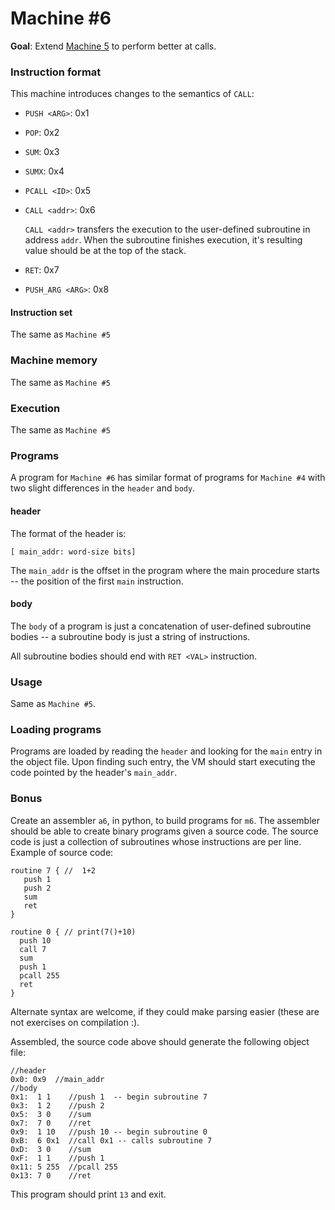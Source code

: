 # Machine #6

**Goal**: Extend [Machine 5](exercise_05.md) to perform better at calls.

### Instruction format

This machine introduces changes to the semantics of `CALL`:


- `PUSH <ARG>`: 0x1
- `POP`:  0x2
- `SUM`:  0x3
- `SUMX`: 0x4
- `PCALL <ID>`: 0x5
- `CALL <addr>`: 0x6

  `CALL <addr>` transfers the execution to the user-defined subroutine in address `addr`. When the subroutine finishes execution, it's resulting value should be at the top of the stack.

- `RET`: 0x7
- `PUSH_ARG <ARG>`: 0x8

#### Instruction set

The same as `Machine #5`

### Machine memory

The same as `Machine #5`

### Execution

The same as `Machine #5`

### Programs


A program for `Machine #6` has similar format of programs for `Machine #4`
with two slight differences in the `header` and `body`.

#### header

The format of the header is:

```
[ main_addr: word-size bits]
```

The `main_addr` is the offset in the program where the main procedure starts -- the position of the first `main` instruction.

#### body

The `body` of a program is just a concatenation of user-defined subroutine
bodies -- a subroutine body is just a string of instructions.

All subroutine bodies should end with `RET <VAL>` instruction.

### Usage

Same as `Machine #5`.

### Loading programs

Programs are loaded by reading the `header` and looking for the `main` entry
in the object file. Upon finding such entry, the VM should start executing the
code pointed by the header's `main_addr`.

### Bonus

Create an assembler `a6`, in python, to build programs for `m6`. The assembler
should be able to create binary programs given a source code. The source code
is just a collection of subroutines whose instructions are per line. Example
of source code:

```
routine 7 { //  1+2
   push 1
   push 2
   sum
   ret
}

routine 0 { // print(7()+10)
  push 10
  call 7
  sum
  push 1
  pcall 255
  ret
}
```

Alternate syntax are welcome, if they could make parsing easier (these are not exercises on compilation :).

Assembled, the source code above should generate the following object file:

```
//header
0x0: 0x9  //main_addr
//body
0x1:  1 1    //push 1  -- begin subroutine 7
0x3:  1 2    //push 2
0x5:  3 0    //sum
0x7:  7 0    //ret
0x9:  1 10   //push 10 -- begin subroutine 0
0xB:  6 0x1  //call 0x1 -- calls subroutine 7
0xD:  3 0    //sum
0xF:  1 1    //push 1
0x11: 5 255  //pcall 255
0x13: 7 0    //ret
```

This program should print `13` and exit.
